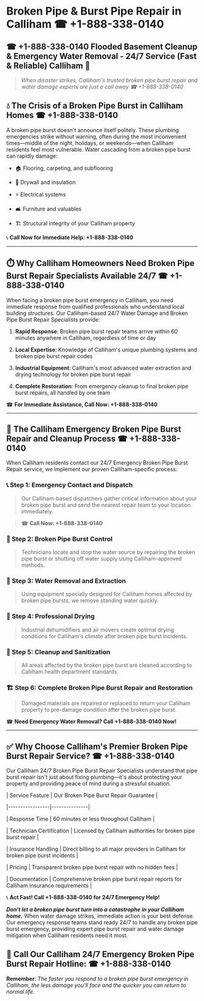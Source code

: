 # Broken Pipe & Burst Pipe Repair in Calliham ☎ +1-888-338-0140  
## ☎ +1-888-338-0140 Flooded Basement Cleanup & Emergency Water Removal - 24/7 Service (Fast & Reliable) Calliham 🚨  

> *When disaster strikes, Calliham's trusted broken pipe burst repair and water damage experts are just a call away ☎ +1-888-338-0140*  

## 💧 The Crisis of a Broken Pipe Burst in Calliham Homes ☎ +1-888-338-0140  

A broken pipe burst doesn't announce itself politely. These plumbing emergencies strike without warning, often during the most inconvenient times—middle of the night, holidays, or weekends—when Calliham residents feel most vulnerable. Water cascading from a broken pipe burst can rapidly damage:  

* 🏠 Flooring, carpeting, and subflooring  
* 🧱 Drywall and insulation  
* ⚡ Electrical systems  
* 🛋️ Furniture and valuables  
* 🏗️ Structural integrity of your Calliham property  

📞 **Call Now for Immediate Help: +1-888-338-0140**  

---  

## ⏱️ Why Calliham Homeowners Need Broken Pipe Burst Repair Specialists Available 24/7 ☎ +1-888-338-0140  

When facing a broken pipe burst emergency in Calliham, you need immediate response from qualified professionals who understand local building structures. Our Calliham-based 24/7 Water Damage and Broken Pipe Burst Repair Specialists provide:  

1. **Rapid Response**: Broken pipe burst repair teams arrive within 60 minutes anywhere in Calliham, regardless of time or day  
2. **Local Expertise**: Knowledge of Calliham's unique plumbing systems and broken pipe burst repair codes  
3. **Industrial Equipment**: Calliham's most advanced water extraction and drying technology for broken pipe burst repair  
4. **Complete Restoration**: From emergency cleanup to final broken pipe burst repairs, all handled by one team  

☎ **For Immediate Assistance, Call Now: +1-888-338-0140**  

---  

## 🔧 The Calliham Emergency Broken Pipe Burst Repair and Cleanup Process ☎ +1-888-338-0140  

When Calliham residents contact our 24/7 Emergency Broken Pipe Burst Repair service, we implement our proven Calliham-specific process:  

### 📞 Step 1: Emergency Contact and Dispatch  
> Our Calliham-based dispatchers gather critical information about your broken pipe burst and send the nearest repair team to your location immediately.  
> ☎ **Call Now: +1-888-338-0140**  

### 🚿 Step 2: Broken Pipe Burst Control  
> Technicians locate and stop the water source by repairing the broken pipe burst or shutting off water supply using Calliham-approved methods.  

### 🌊 Step 3: Water Removal and Extraction  
> Using equipment specially designed for Calliham homes affected by broken pipe bursts, we remove standing water quickly.  

### 💨 Step 4: Professional Drying  
> Industrial dehumidifiers and air movers create optimal drying conditions for Calliham's climate after broken pipe burst incidents.  

### 🧼 Step 5: Cleanup and Sanitization  
> All areas affected by the broken pipe burst are cleaned according to Calliham health department standards.  

### 🏗️ Step 6: Complete Broken Pipe Burst Repair and Restoration  
> Damaged materials are repaired or replaced to return your Calliham property to pre-damage condition after the broken pipe burst.  

☎ **Need Emergency Water Removal? Call +1-888-338-0140 Now!**  

---  

## ✅ Why Choose Calliham's Premier Broken Pipe Burst Repair Service? ☎ +1-888-338-0140  

Our Calliham 24/7 Broken Pipe Burst Repair Specialists understand that pipe burst repair isn't just about fixing plumbing—it's about protecting your property and providing peace of mind during a stressful situation.  

| Service Feature | Our Broken Pipe Burst Repair Guarantee |  
|-----------------|---------------|  
| Response Time | 60 minutes or less throughout Calliham |  
| Technician Certification | Licensed by Calliham authorities for broken pipe burst repair |  
| Insurance Handling | Direct billing to all major providers in Calliham for broken pipe burst incidents |  
| Pricing | Transparent broken pipe burst repair with no hidden fees |  
| Documentation | Comprehensive broken pipe burst repair reports for Calliham insurance requirements |  

📞 **Act Fast! Call +1-888-338-0140 for 24/7 Emergency Help!**  

***Don't let a broken pipe burst turn into a catastrophe in your Calliham home.*** When water damage strikes, immediate action is your best defense. Our emergency response teams stand ready 24/7 to handle any broken pipe burst emergency, providing expert pipe burst repair and water damage mitigation when Calliham residents need it most.  

## 📱 Call Our Calliham 24/7 Emergency Broken Pipe Burst Repair Hotline: ☎ +1-888-338-0140  

**Remember**: *The faster you respond to a broken pipe burst emergency in Calliham, the less damage you'll face and the quicker you can return to normal life.*